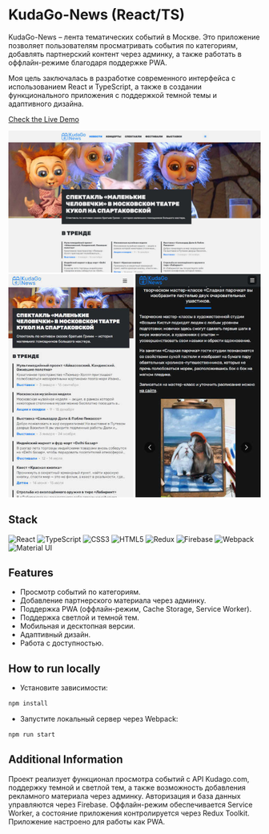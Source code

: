 # KudaGo-News (React/TS)

KudaGo-News – лента тематических событий в Москве. Это приложение позволяет пользователям просматривать события по категориям, добавлять партнерский контент через админку, а также работать в оффлайн-режиме благодаря поддержке PWA.

Моя цель заключалась в разработке современного интерфейса с использованием React и TypeScript, а также в создании функционального приложения с поддержкой темной темы и адаптивного дизайна.

[Check the Live Demo](https://2923733-lt72291.twc1.net/)

<img src="https://github.com/Rithor/KudaGo-News/blob/main/src/images/icons/desktop1.png" width="720px" />
<img src="https://github.com/Rithor/KudaGo-News/blob/main/src/images/icons/mobile2.jpg" width="720px" />

## Stack

![React](https://img.shields.io/badge/react-%2320232a.svg?style=for-the-badge&logo=react&logoColor=%2361DAFB)
![TypeScript](https://img.shields.io/badge/typescript-%23007ACC.svg?style=for-the-badge&logo=typescript&logoColor=white)
![CSS3](https://img.shields.io/badge/css3-%231572B6.svg?style=for-the-badge&logo=css3&logoColor=white)
![HTML5](https://img.shields.io/badge/html5-%23E34F26.svg?style=for-the-badge&logo=html5&logoColor=white)
![Redux](https://img.shields.io/badge/redux-%23593d88.svg?style=for-the-badge&logo=redux&logoColor=white)
![Firebase](https://img.shields.io/badge/firebase-%23039BE5.svg?style=for-the-badge&logo=firebase&logoColor=white)
![Webpack](https://img.shields.io/badge/webpack-%238DD6F9.svg?style=for-the-badge&logo=webpack&logoColor=white)
![Material UI](https://img.shields.io/badge/materialui-%230081CB.svg?style=for-the-badge&logo=mui&logoColor=white)

## Features

* Просмотр событий по категориям.
* Добавление партнерского материала через админку.
* Поддержка PWA (оффлайн-режим, Cache Storage, Service Worker).
* Поддержка светлой и темной тем.
* Мобильная и десктопная версии.
* Адаптивный дизайн.
* Работа с доступностью.

## How to run locally

* Установите зависимости:
```bash
npm install
```
* Запустите локальный сервер через Webpack:
```bash
npm run start
```

## Additional Information
Проект реализует функционал просмотра событий с API Kudago.com, поддержку темной и светлой тем, а также возможность добавления рекламного материала через админку. Авторизация и база данных управляются через Firebase. Оффлайн-режим обеспечивается Service Worker, а состояние приложения контролируется через Redux Toolkit. Приложение настроено для работы как PWA.